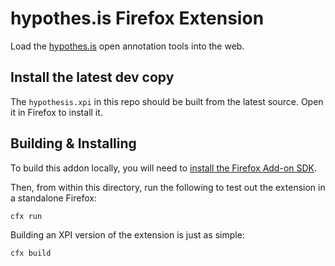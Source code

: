# hypothes.is Firefox Extension

Load the [hypothes.is](http://hypothes.is/) open annotation tools into the web.

## Install the latest dev copy

The `hypothesis.xpi` in this repo should be built from the latest source. Open
it in Firefox to install it.

## Building & Installing

To build this addon locally, you will need to
[install the Firefox Add-on SDK](https://developer.mozilla.org/en-US/Add-ons/SDK/Tutorials/Installation).

Then, from within this directory, run the following to test out the extension
in a standalone Firefox:

```
cfx run
```

Building an XPI version of the extension is just as simple:

```
cfx build
```
